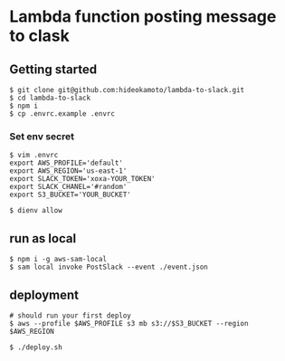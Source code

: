 # Lambda function posting message to clask

## Getting started

```
$ git clone git@github.com:hideokamoto/lambda-to-slack.git
$ cd lambda-to-slack
$ npm i
$ cp .envrc.example .envrc
```

### Set env secret

```
$ vim .envrc
export AWS_PROFILE='default'
export AWS_REGION='us-east-1'
export SLACK_TOKEN='xoxa-YOUR_TOKEN'
export SLACK_CHANEL='#random'
export S3_BUCKET='YOUR_BUCKET'

$ dienv allow
```

## run as local

```
$ npm i -g aws-sam-local
$ sam local invoke PostSlack --event ./event.json
```

## deployment

```
# should run your first deploy
$ aws --profile $AWS_PROFILE s3 mb s3://$S3_BUCKET --region $AWS_REGION

$ ./deploy.sh
```
